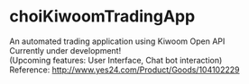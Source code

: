 # choiKiwoomTradingApp
An automated trading application using Kiwoom Open API <br/>
Currently under development! <br/>
(Upcoming features: User Interface, Chat bot interaction) <br/>
Reference: http://www.yes24.com/Product/Goods/104102229
